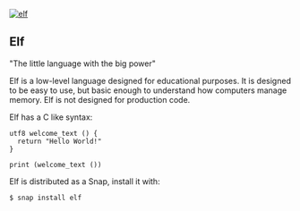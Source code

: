 [![elf](https://snapcraft.io//elf/badge.svg)](https://snapcraft.io/elf)

## Elf

"The little language with the big power"

Elf is a low-level language designed for educational purposes. It is
designed to be easy to use, but basic enough to understand how
computers manage memory. Elf is not designed for production code.

Elf has a C like syntax:
```
utf8 welcome_text () {
  return "Hello World!"
}

print (welcome_text ())
```

Elf is distributed as a Snap, install it with:
```
$ snap install elf
```
